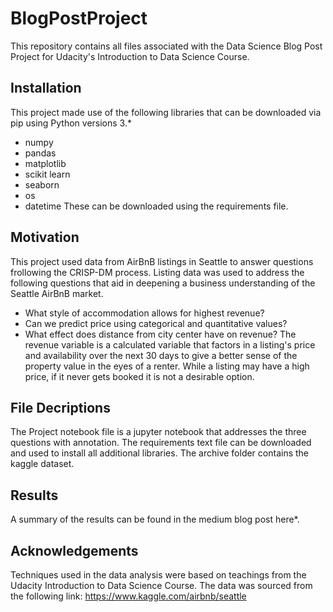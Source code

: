 # BlogPostProject

This repository contains all files associated with the Data Science Blog Post Project for Udacity's Introduction to Data Science Course. 

## Installation
This project made use of the following libraries that can be downloaded via pip using Python versions 3.* 
- numpy
- pandas
- matplotlib
- scikit learn
- seaborn
- os
- datetime
These can be downloaded using the requirements file.

## Motivation
This project used data from AirBnB listings in Seattle to answer questions frollowing the CRISP-DM process. Listing data was used to address the following questions that aid in deepening a business understanding of the Seattle AirBnB market.
- What style of accommodation allows for highest revenue?
- Can we predict price using categorical and quantitative values?
- What effect does distance from city center have on revenue?
The revenue variable is a calculated variable that factors in a listing's price and availability over the next 30 days to give a better sense of the property value in the eyes of a renter. While a listing may have a high price, if it never gets booked it is not a desirable option. 

## File Decriptions
The Project notebook file is a jupyter notebook that addresses the three questions with annotation. The requirements text file can be downloaded and used to install all additional libraries. The archive folder contains the kaggle dataset.

## Results
A summary of the results can be found in the medium blog post here*. 

## Acknowledgements
Techniques used in the data analysis were based on teachings from the Udacity Introduction to Data Science Course. The data was sourced from the following link: https://www.kaggle.com/airbnb/seattle
